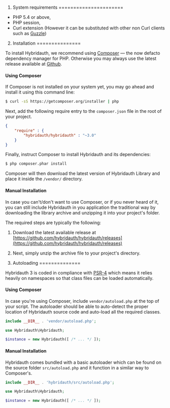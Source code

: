 1. System requirements
======================

* PHP 5.4 or above,
* PHP session,
* Curl extension (However it can be substituted with other non Curl clients such as [Guzzle](http://docs.guzzlephp.org/en/latest/index.html))

2. Installation
===============

To install Hybridauth, we recommend using [Composer](https://getcomposer.org/) — the now defacto dependency manager for PHP. Otherwise you may always use the latest release available at [Github](https://github.com/hybridauth/hybridauth/releases).

#### Using Composer

If Composer is not installed on your system yet, you may go ahead and install it using this command line:

```bash
$ curl -sS https://getcomposer.org/installer | php
```

Next, add the following require entry to the `composer.json` file in the root of your project.

```json
{
    "require" : {
        "hybridauth/hybridauth" : "~3.0"
    }
}
```

Finally, instruct Composer to install Hybridauth and its dependencies:

```bash
$ php composer.phar install
```

Composer will then download the latest version of Hybridauth Library and place it inside the `/vendor/` directory.

#### Manual Installation

In case you can't/don't want to use Composer, or if you never heard of it, you can still include Hybridauth in you application 
the traditional way by downloading the library archive and unzipping it into your project's folder.

The required steps are typically the following:

1. Download the latest available release at [https://github.com/hybridauth/hybridauth/releases](https://github.com/hybridauth/hybridauth/releases)
2. Next, simply unzip the archive file to your project's directory.

3. Autoloading
==============

Hybridauth 3 is coded in compliance with [PSR-4](http://www.php-fig.org/psr/psr-4/) which means it relies heavily on namespaces so that
class files can be loaded automatically. 

#### Using Composer

In case you're using Composer, include `vendor/autoload.php` at the top of your script. The autoloader should be able to auto-detect the proper location of Hybridauth source code and auto-load all the required classes.

```php
include __DIR__ . 'vendor/autoload.php';

use Hybridauth\Hybridauth;

$instance = new Hybridauth([ /* ... */ ]);
```

#### Manual Installation

Hybridauth comes bundled with a basic autoloader which can be found on the source folder `src/autoload.php` and it function in a similar way to Composer's.

```php
include __DIR__ . 'hybridauth/src/autoload.php';

use Hybridauth\Hybridauth;

$instance = new Hybridauth([ /* ... */ ]);
```
